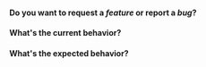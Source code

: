 
#### Do you want to request a *feature* or report a *bug*?

<!-- 
If you have a question, ask it in our Slack channel instead:

https://slate-slack.herokuapp.com/
-->

#### What's the current behavior?

<!-- 
For bugs, you **must** include the following: 

  - A JSFiddle that minimally reproduces the issue.
  - A GIF showing the issue in action.
  - Information about your OS, browser, Slate version, etc.

If you don't include these, there's a very good chance your issue will be closed, because it's much too hard to figure out exactly what is going wrong, and it makes maintenance much harder.

We need to keep the issues actionable, or else maintaining Slate becomes overwhelming. Thank you for understanding!

https://jsfiddle.net/2zokvrvt/7/
http://recordit.co/
-->

#### What's the expected behavior?

<!-- 
The fastest, and most appreciated way to have your issue fixed is to create a pull request with working, tested code and we will help get it merged. Don't be scared to open a pull request that isn't completed and ask for input. We're happy to give direction! Also, researching how other editors handle this issue is super helpful.

Slate is solving a pretty complex problem, and we can't do it without active contributors, so thank you so much for your help!

https://draftjs.org/
http://prosemirror.net/
https://quilljs.com/
-->
